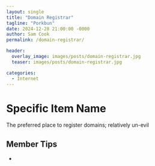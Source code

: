 ```yaml
---
layout: single
title: "Domain Registrar"
tagline: "Porkbun"
date: 2024-12-28 21:00:00 -0000
author: Sam Cook
permalink: /domain-registrar/

header:
  overlay_image: images/posts/domain-registrar.jpg
  teaser: images/posts/domain-registrar.jpg

categories:
  - Internet
---
```


# Specific Item Name

The preferred place to register domains; relatively un-evil

## Member Tips

* 
